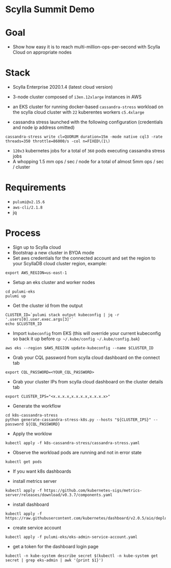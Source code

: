 Scylla Summit Demo
==================

Goal
====
* Show how easy it is to reach multi-million-ops-per-second with Scylla Cloud on appropriate nodes

Stack
=====
* Scylla Enterprise 2020.1.4 (latest cloud version)
* 3-node cluster composed of `i3en.12xlarge` instances in AWS
* an EKS cluster for running docker-based `cassandra-stress` workload on the scylla cloud cluster with `22` kuberentes workers `c5.4xlarge`

* cassandra stress launched with the following configuration (credentials and node ip address omitted)

```cassandra-stress write cl=QUORUM duration=15m -mode native cql3 -rate threads=350 throttle=86000/s -col n=FIXED\(1\)```

* `120x3` kubernetes jobs for a total of `360` pods executing cassandra stress jobs
* A whopping 1.5 mm ops / sec / node for a total of almost 5mm ops / sec / cluster

Requirements
============
* `pulumi@v2.15.6`
* `aws-cli/2.1.8`
* jq

Process
=======
* Sign up to Scylla cloud 
* Bootstrap a new cluster in BYOA mode
* Set aws credentials for the connected account and set the region to your ScyllaDB cloud cluster region, example:

```
export AWS_REGION=us-east-1
```

* Setup an eks cluster and worker nodes

```
cd pulumi-eks
pulumi up
```

* Get the cluster id from the output

```
CLUSTER_ID=`pulumi stack output kubeconfig | jq -r '.users[0].user.exec.args[3]'`
echo $CLUSTER_ID
```

* Import `kubeconfig` from EKS (this will override your current kubeconfig so back it up before `cp ~/.kube/config ~/.kube/config.bak`)

```
aws eks --region $AWS_REGION update-kubeconfig --name $CLUSTER_ID
```

* Grab your CQL password from scylla cloud dashboard on the connect tab 

```
export CQL_PASSWORD=<YOUR_CQL_PASSWORD>
```

* Grab your cluster IPs from scylla cloud dashboard on the cluster details tab

```
export CLUSTER_IPS="<x.x.x.x,x.x.x.x,x.x.x.x>"
```

* Generate the workflow

```
cd k8s-cassandra-stress
python generate-cassandra-stress-k8s.py --hosts "${CLUSTER_IPS}" --password ${CQL_PASSWORD}
```

* Apply the worklow

```
kubectl apply -f k8s-cassandra-stress/cassandra-stress.yaml
```

* Observe the workload pods are running and not in error state

```
kubectl get pods
```

* If you want k8s dashboards

- install metrics server

```
kubectl apply -f https://github.com/kubernetes-sigs/metrics-server/releases/download/v0.3.7/components.yaml
```

- install dashboard

```
kubectl apply -f https://raw.githubusercontent.com/kubernetes/dashboard/v2.0.5/aio/deploy/recommended.yaml

```

- create service account

```
kubectl apply -f pulumi-eks/eks-admin-service-account.yaml
```

- get a token for the dashboard login page

```
kubectl -n kube-system describe secret $(kubectl -n kube-system get secret | grep eks-admin | awk '{print $1}') 
```
